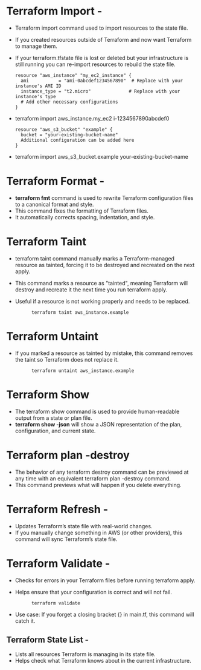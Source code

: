 # Terraform Import -
- Terraform import command used to import resources to the state file.
- If you created resources outside of Terraform and now want Terraform to manage them.
- If your terraform.tfstate file is lost or deleted but your infrastructure is still running you can re-import resources to rebuild the state file.





      resource "aws_instance" "my_ec2_instance" {
        ami           = "ami-0abcdef1234567890"  # Replace with your instance's AMI ID
        instance_type = "t2.micro"              # Replace with your instance's type
        # Add other necessary configurations
      }



- terraform import aws_instance.my_ec2 i-1234567890abcdef0


      resource "aws_s3_bucket" "example" {
        bucket = "your-existing-bucket-name"
        Additional configuration can be added here
      }


- terraform import aws_s3_bucket.example your-existing-bucket-name


# Terraform Format -
- **terraform fmt** command is used to rewrite Terraform configuration files to a canonical format and style.
- This command fixes the formatting of Terraform files.
- It automatically corrects spacing, indentation, and style.





# Terraform Taint
- terraform taint command manually marks a Terraform-managed resource as tainted, forcing it to be destroyed and recreated on the 
next apply.
- This command marks a resource as "tainted", meaning Terraform will destroy and recreate it the next time you run terraform apply.
- Useful if a resource is not working properly and needs to be replaced.

            terraform taint aws_instance.example


# Terraform Untaint
- If you marked a resource as tainted by mistake, this command removes the taint so Terraform does not replace it.

            terraform untaint aws_instance.example


# Terraform Show
- The terraform show command is used to provide human-readable output from a state or plan file.
- **terraform show -json** will show a JSON representation of the plan, configuration, and current state.

# Terraform plan -destroy
- The behavior of any terraform destroy command can be previewed at any time with an equivalent terraform plan -destroy command.
- This command previews what will happen if you delete everything.

# Terraform Refresh -
- Updates Terraform’s state file with real-world changes.
- If you manually change something in AWS (or other providers), this command will sync Terraform’s state file.

# Terraform Validate -
- Checks for errors in your Terraform files before running terraform apply.
- Helps ensure that your configuration is correct and will not fail.

            terraform validate

- Use case: If you forget a closing bracket {} in main.tf, this command will catch it.

## Terraform State List -
- Lists all resources Terraform is managing in its state file.
- Helps check what Terraform knows about in the current infrastructure.


